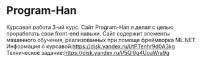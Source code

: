 # Program-Han
Курсовая работа 3-ий курс.
Сайт Program-Han я делал с целью проработать свои front-end навыки. Сайт содержит элементы машинного обучения, реализованных при помощи фреймворка ML.NET.
Информация о курсавой:https://disk.yandex.ru/i/tPTenhr9d0A3kg
Техническое задание:https://disk.yandex.ru/i/5Ql9g4UoaWra9g
